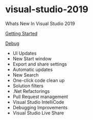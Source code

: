 # visual-studio-2019
Whats New In Visual Studio 2019

[Getting Started](https://github.com/Onemanwolf/visual-studio-2019/blob/master/docs/one-gettting-started-visual-studio-2019.md)

[Debug](https://github.com/Onemanwolf/visual-studio-2019/blob/master/docs/two-debug-visual-studio-2019.md)


* UI Updates 
* New Start window
* Export and share settings 
* Automatic updates
* New Search
* One-click code clean up
* Solution filters
* .Net Refactorings
* Pull Request management
* Visual Studio IntelliCode
* Debugging Improvements 
* Visual Studio Live Share